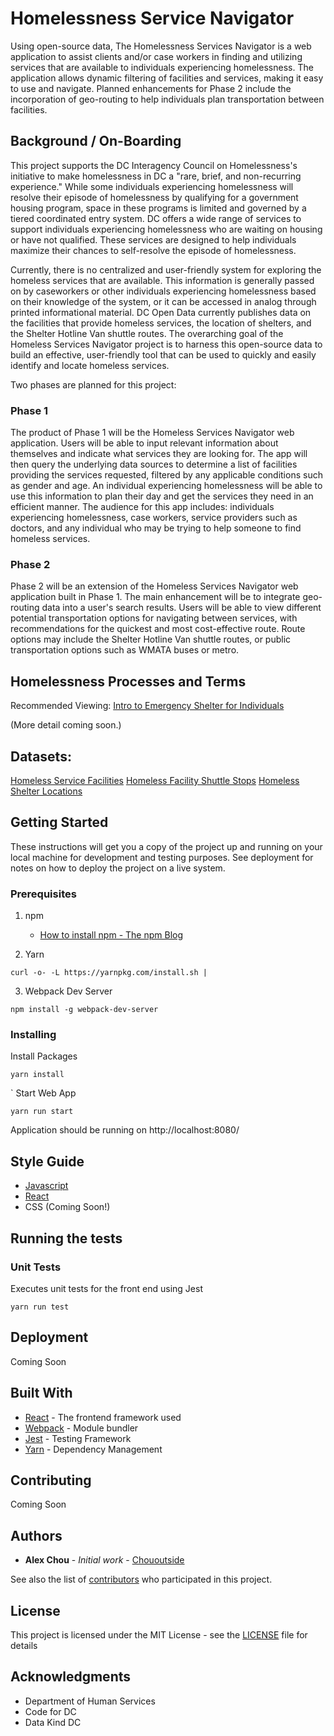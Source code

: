 # Homelessness Service Navigator

Using open-source data, The Homelessness Services Navigator is a web application to assist clients and/or case workers in
finding and utilizing services that are available to individuals experiencing homelessness. The application allows dynamic filtering of
facilities and services, making it easy to use and navigate. Planned enhancements for Phase 2 include the incorporation of geo-routing to help individuals plan transportation between facilities.

## Background / On-Boarding

This project supports the DC Interagency Council on Homelessness's initiative to make homelessness in DC a "rare, brief, and non-recurring experience." While some individuals experiencing homelessness will resolve their episode of homelessness by qualifying for a government housing program, space in these programs is limited and governed by a tiered coordinated entry system. DC offers a wide range of services to support individuals experiencing homelessness who are waiting on housing or have not qualified. These services are designed to help individuals maximize their chances to self-resolve the episode of homelessness.

Currently, there is no centralized and user-friendly system for exploring the homeless services that are available. This information is generally passed on by caseworkers or other individuals experiencing homelessness based on their knowledge of the system, or it can be accessed in analog through printed informational material. DC Open Data currently publishes data on the facilities that provide homeless services, the location of shelters, and the Shelter Hotline Van shuttle routes. The overarching goal of the Homeless Services Navigator project is to harness this open-source data to build an effective, user-friendly tool that can be used to quickly and easily identify and locate homeless services.

Two phases are planned for this project:

### Phase 1

The product of Phase 1 will be the Homeless Services Navigator web application. Users will be able to input relevant information about themselves and indicate what services they are looking for. The app will then query the underlying data sources to determine a list of facilities providing the services requested, filtered by any applicable conditions such as gender and age. An individual experiencing homelessness will be able to use this information to plan their day and get the services they need in an efficient manner. The audience for this app includes: individuals experiencing homelessness, case workers, service providers such as doctors, and any individual who may be trying to help someone to find homeless services.

### Phase 2

Phase 2 will be an extension of the Homeless Services Navigator web application built in Phase 1. The main enhancement will be to integrate geo-routing data into a user's search results. Users will be able to view different potential transportation options for navigating between services, with recommendations for the quickest and most cost-effective route. Route options may include the Shelter Hotline Van shuttle routes, or public transportation options such as WMATA buses or metro.

## Homelessness Processes and Terms

Recommended Viewing: [Intro to Emergency Shelter for Individuals](https://youtu.be/JtT67BfcihM)

(More detail coming soon.)

## Datasets:

[Homeless Service Facilities](http://opendata.dc.gov/datasets/homeless-service-facilities)
[Homeless Facility Shuttle Stops](http://opendata.dc.gov/datasets/567f007f2d2b4d2b9afe08b9eb620182_52)
[Homeless Shelter Locations](http://opendata.dc.gov/datasets/87c5e68942304363a4578b30853f385d_25)

## Getting Started

These instructions will get you a copy of the project up and running on your local machine for development and testing
purposes. See deployment for notes on how to deploy the project on a live system.

### Prerequisites

1. npm

	* [How to install npm - The npm Blog](http://blog.npmjs.org/post/85484771375/how-to-install-npm)

2. Yarn

```
curl -o- -L https://yarnpkg.com/install.sh |
```

3. Webpack Dev Server

```
npm install -g webpack-dev-server
```

### Installing

Install Packages

```
yarn install
```
`
Start Web App

```
yarn run start
```

Application should be running on http://localhost:8080/

## Style Guide

* [Javascript](./docs/javascriptStyleGuide.md)
* [React](./docs/reactStyleGuide.md)
* CSS (Coming Soon!)

## Running the tests

### Unit Tests

Executes unit tests for the front end using Jest

```
yarn run test
```

## Deployment

Coming Soon

## Built With

* [React](https://reactjs.org/) - The frontend framework used
* [Webpack](https://webpack.js.org/) - Module bundler
* [Jest](https://facebook.github.io/jest/) - Testing Framework
* [Yarn](https://yarnpkg.com/en/) - Dependency Management

## Contributing

Coming Soon

## Authors

* **Alex Chou** - _Initial work_ - [Chououtside](https://github.com/chououtside)

See also the list of [contributors](https://github.com/DataKind-DC/homelessness-service-navigator/contributors) who
participated in this project.

## License

This project is licensed under the MIT License - see the [LICENSE](LICENSE) file for details

## Acknowledgments

* Department of Human Services
* Code for DC
* Data Kind DC
